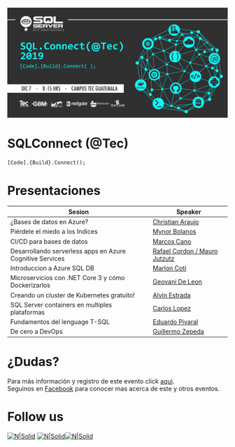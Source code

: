 ![Header](header.jpg)
# SQLConnect (@Tec)
```
[Code].{Build}.Connect();
```
# Presentaciones

Sesion | Speaker
--- | --- 
¿Bases de datos en Azure? | [Christian Araujo]()
Piérdele el miedo a los Indices | [Mynor Bolanos]()
CI/CD para bases de datos | [Marcos Cano](./files/CI_CD_para_Bases_de_Datos.pptx)
Desarrollando serverless apps en Azure Cognitive Services | [Rafael Cordon / Mauro Jutzutz]()
Introduccion a Azure SQL DB | [Marlon Coti]()
Microservicios con .NET Core 3 y cómo Dockerizarlos | [Geovani De Leon]()
Creando un cluster de Kubernetes gratuito! | [Alvin Estrada]()
SQL Server containers en multiples plataformas | [Carlos Lopez]()
Fundamentos del lenguage T-SQL | [Eduardo Pivaral](./files/Fundamentos_de_T_SQL.zip)
De cero a DevOps | [Guillermo Zepeda](./files/De_cero_a_DevOps.pdf)

# ¿Dudas?
Para más información y registro de este evento click [aqui](https://sqlconnect_2019.eventbrite.com).  
Seguinos en [Facebook](https://www.facebook.com/groups/gtssug/) para conocer mas acerca de este y otros eventos.

# Follow us
[![N|Solid](http://dbamastery.com/wp-content/uploads/2018/08/if_twitter_circle_color_107170.png)](https://twitter.com/gtssug) [![N|Solid](http://dbamastery.com/wp-content/uploads/2018/08/if_github_circle_black_107161.png)](https://github.com/GTSSUG)[![N|Solid](http://dbamastery.com/wp-content/uploads/2018/08/if_browser_1055104.png)](https://www.facebook.com/groups/gtssug/)
